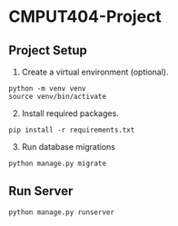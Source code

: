 # CMPUT404-Project

## Project Setup

1. Create a virtual environment (optional).
```
python -m venv venv
source venv/bin/activate
```

2. Install required packages.
```
pip install -r requirements.txt
```

3. Run database migrations

```
python manage.py migrate
```

## Run Server

```
python manage.py runserver
```